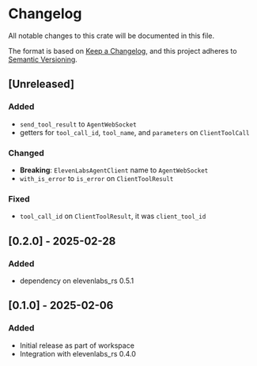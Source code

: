 # Changelog
All notable changes to this crate will be documented in this file.

The format is based on [Keep a Changelog](https://keepachangelog.com/en/1.0.0/),
and this project adheres to [Semantic Versioning](https://semver.org/spec/v2.0.0.html).
## [Unreleased]
### Added
- `send_tool_result` to `AgentWebSocket`
- getters for `tool_call_id`, `tool_name`, and `parameters` on `ClientToolCall`

### Changed
- **Breaking**: `ElevenLabsAgentClient` name to `AgentWebSocket`
- `with_is_error` to `is_error` on `ClientToolResult`

### Fixed
- `tool_call_id` on `ClientToolResult`, it was `client_tool_id`

## [0.2.0] - 2025-02-28
### Added
- dependency on elevenlabs_rs 0.5.1
## [0.1.0] - 2025-02-06
### Added
- Initial release as part of workspace
- Integration with elevenlabs_rs 0.4.0
